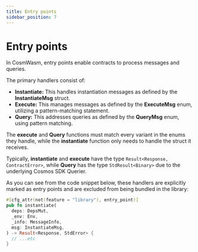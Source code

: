 ```yaml
---
title: Entry points
sidebar_position: 7 
---
```


# Entry points
In CosmWasm, entry points enable contracts to process messages and queries.

The primary handlers consist of:

- **Instantiate:** This handles instantiation messages as defined by the **InstantiateMsg** struct.
- **Execute:** This manages messages as defined by the **ExecuteMsg** enum, utilizing a pattern-matching statement.
- **Query:** This addresses queries as defined by the **QueryMsg** enum, using pattern matching.

The **execute** and **Query** functions must match every variant in the enums they handle, while the **instantiate** function only needs to handle the struct it receives.

Typically, **instantiate** and **execute** have the type `Result<Response, ContractError>`, while **Query** has the type `StdResult<Binary>` due to the underlying Cosmos SDK Querier.

As you can see from the code snippet below, these handlers are explicitly marked as entry points and are excluded from being bundled in the library:

```rust
#[cfg_attr(not(feature = "library"), entry_point)]
pub fn instantiate(
  deps: DepsMut,
  _env: Env,
  _info: MessageInfo,
  msg: InstantiateMsg,
) -> Result<Response, StdError> {
  // ...etc
}
```